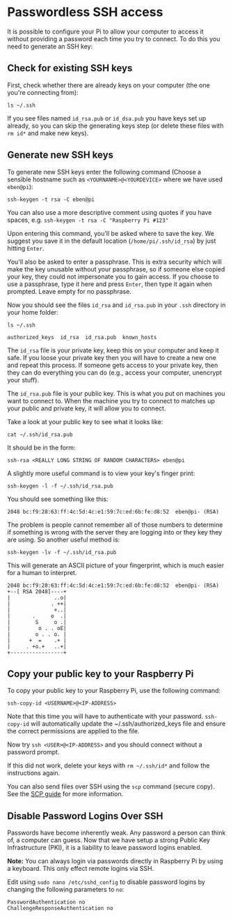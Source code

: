 # Passwordless SSH access

It is possible to configure your Pi to allow your computer to access it without providing a password each time you try to connect. To do this you need to generate an SSH key:

## Check for existing SSH keys

First, check whether there are already keys on your computer (the one you're connecting from):

```
ls ~/.ssh
```

If you see files named `id_rsa.pub` or `id_dsa.pub` you have keys set up already, so you can skip the generating keys step (or delete these files with `rm id*` and make new keys).

## Generate new SSH keys

To generate new SSH keys enter the following command (Choose a sensible hostname such as `<YOURNANME>@<YOURDEVICE>` where we have used `eben@pi`):

```
ssh-keygen -t rsa -C eben@pi
```

You can also use a more descriptive comment using quotes if you have spaces, e.g. `ssh-keygen -t rsa -C "Raspberry Pi #123"`

Upon entering this command, you'll be asked where to save the key. We suggest you save it in the default location (`/home/pi/.ssh/id_rsa`) by just hitting `Enter`.

You'll also be asked to enter a passphrase. This is extra security which will make the key unusable without your passphrase, so if someone else copied your key, they could not impersonate you to gain access. If you choose to use a passphrase, type it here and press `Enter`, then type it again when prompted. Leave empty for no passphrase.

Now you should see the files `id_rsa` and `id_rsa.pub` in your `.ssh` directory in your home folder:

```
ls ~/.ssh
```

```
authorized_keys  id_rsa  id_rsa.pub  known_hosts
```

The `id_rsa` file is your private key, keep this on your computer and keep it safe. If you loose your private key then you will have to create a new one and repeat this process. If someone gets access to your private key, then they can do everything you can do (e.g., access your computer, unencrypt your stuff).

The `id_rsa.pub` file is your public key. This is what you put on machines you want to connect to. When the machine you try to connect to matches up your public and private key, it will allow you to connect.

Take a look at your public key to see what it looks like:

```
cat ~/.ssh/id_rsa.pub
```

It should be in the form:

```
ssh-rsa <REALLY LONG STRING OF RANDOM CHARACTERS> eben@pi
```

A slightly more useful command is to view your key's finger print:

```
ssh-keygen -l -f ~/.ssh/id_rsa.pub
```

You should see something like this:

```
2048 bc:f9:28:63:ff:4c:5d:4c:e1:59:7c:ed:6b:fe:d8:52  eben@pi- (RSA)
```

The problem is people cannot remember all of those numbers to determine if something is wrong with the server they are logging into or they key they are using. So another useful method is:

```
ssh-keygen -lv -f ~/.ssh/id_rsa.pub
```

This will generate an ASCII picture of your fingerprint, which is much easier for a human to interpret.

```
2048 bc:f9:28:63:ff:4c:5d:4c:e1:59:7c:ed:6b:fe:d8:52  eben@pi- (RSA)
+--[ RSA 2048]----+
|              ..o|
|             . ++|
|              +..|
|       .     o  .|
|        S     o .|
|         o . . oE|
|        o . . o. |
|      +  =    .+ |
|     . +o.+   ..+|
+-----------------+
```

## Copy your public key to your Raspberry Pi

To copy your public key to your Raspberry Pi, use the following command:

```
ssh-copy-id <USERNAME>@<IP-ADDRESS>
```

Note that this time you will have to authenticate with your password. `ssh-copy-id` will automatically update the ~/.ssh/authorized_keys file and ensure the correct permissions are applied to the file.

Now try `ssh <USER>@<IP-ADDRESS>` and you should connect without a password prompt.

If this did not work, delete your keys with `rm ~/.ssh/id*` and follow the instructions again.

You can also send files over SSH using the `scp` command (secure copy). See the [SCP guide](scp.md) for more information.

## Disable Password Logins Over SSH

Passwords have become inherently weak. Any password a person can think of, a computer can guess. Now that we have setup a strong Public Key Infrastructure (PKI), it is a liability to leave password logins enabled.

**Note:** You can always login via passwords directly in Raspberry Pi by using a keyboard. This only effect remote logins via SSH.

Edit using `sudo nano /etc/sshd_config` to disable password logins by changing the following parameters to `no`:

```
PasswordAuthentication no
ChallengeResponseAuthentication no
```
